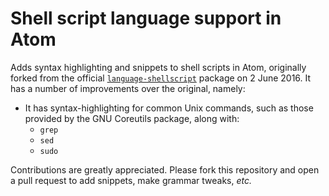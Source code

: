# Shell script language support in Atom
Adds syntax highlighting and snippets to shell scripts in Atom, originally forked from the official [`language-shellscript`](https://atom.io/packages/language-shellscript) package on 2 June 2016. It has a number of improvements over the original, namely:

* It has syntax-highlighting for common Unix commands, such as those provided by the GNU Coreutils package, along with:
  - `grep`
  - `sed`
  - `sudo`

Contributions are greatly appreciated. Please fork this repository and open a
pull request to add snippets, make grammar tweaks, *etc.*
